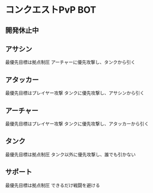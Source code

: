 # コンクエストPvP BOT

## 開発休止中

## アサシン

最優先目標は拠点制圧 アーチャーに優先攻撃し、タンクから引く

## アタッカー

最優先目標はプレイヤー攻撃 タンクに優先攻撃し、アサシンから引く

## アーチャー

最優先目標はプレイヤー攻撃 タンクに優先攻撃し、アタッカーから引く

## タンク

最優先目標は拠点制圧 タンク以外に優先攻撃し、誰でも引かない

## サポート

最優先目標は拠点制圧 できるだけ戦闘を避ける
